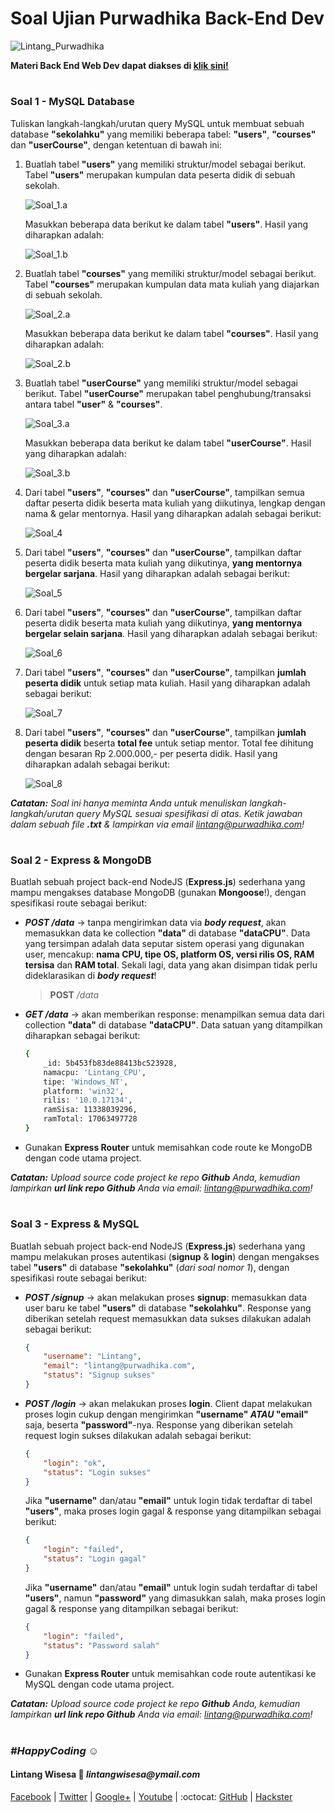 # Soal Ujian Purwadhika Back-End Dev

![Lintang_Purwadhika](https://static.wixstatic.com/media/2e6af2_f69a4271c3534ae1869a7ed63e278b2b~mv2.png/v1/fill/w_246,h_39,al_c,usm_0.66_1.00_0.01/2e6af2_f69a4271c3534ae1869a7ed63e278b2b~mv2.png)

**Materi Back End Web Dev dapat diakses di [klik sini!](https://github.com/LintangWisesa/Purwadhika-JC05-03_BackEndWeb)**

#

### **Soal 1 - MySQL Database**

Tuliskan langkah-langkah/urutan query MySQL untuk membuat sebuah database **"sekolahku"** yang memiliki beberapa tabel: __"users"__, **"courses"** dan __"userCourse"__, dengan ketentuan di bawah ini:

1. Buatlah tabel **"users"** yang memiliki struktur/model sebagai berikut. Tabel __"users"__ merupakan kumpulan data peserta didik di sebuah sekolah.

    ![Soal_1.a](./a1.png)

    Masukkan beberapa data berikut ke dalam tabel __"users"__. Hasil yang diharapkan adalah:

    ![Soal_1.b](./a2.png)

2. Buatlah tabel **"courses"** yang memiliki struktur/model sebagai berikut. Tabel __"courses"__ merupakan kumpulan data mata kuliah yang diajarkan di sebuah sekolah.

    ![Soal_2.a](./b1.png)

    Masukkan beberapa data berikut ke dalam tabel __"courses"__. Hasil yang diharapkan adalah:

    ![Soal_2.b](./b2.png)

3. Buatlah tabel **"userCourse"** yang memiliki struktur/model sebagai berikut. Tabel __"userCourse"__ merupakan tabel penghubung/transaksi antara tabel __"user"__ & __"courses"__.

    ![Soal_3.a](./c1.png)

    Masukkan beberapa data berikut ke dalam tabel __"userCourse"__. Hasil yang diharapkan adalah:

    ![Soal_3.b](./c2.png)

4. Dari tabel __"users"__, **"courses"** dan __"userCourse"__, tampilkan semua daftar peserta didik beserta mata kuliah yang diikutinya, lengkap dengan nama & gelar mentornya. Hasil yang diharapkan adalah sebagai berikut:

    ![Soal_4](./d1.png)

5. Dari tabel __"users"__, **"courses"** dan __"userCourse"__, tampilkan daftar peserta didik beserta mata kuliah yang diikutinya, __yang mentornya bergelar sarjana__. Hasil yang diharapkan adalah sebagai berikut:

    ![Soal_5](./d2.png)

6. Dari tabel __"users"__, **"courses"** dan __"userCourse"__, tampilkan daftar peserta didik beserta mata kuliah yang diikutinya, __yang mentornya bergelar selain sarjana__. Hasil yang diharapkan adalah sebagai berikut:

    ![Soal_6](./d3.png)

7. Dari tabel __"users"__, **"courses"** dan __"userCourse"__, tampilkan __jumlah peserta didik__ untuk setiap mata kuliah. Hasil yang diharapkan adalah sebagai berikut:

    ![Soal_7](./d4.png)

8. Dari tabel __"users"__, **"courses"** dan __"userCourse"__, tampilkan __jumlah peserta didik__ beserta __total fee__ untuk setiap mentor. Total fee dihitung dengan besaran Rp 2.000.000,- per peserta didik. Hasil yang diharapkan adalah sebagai berikut:

    ![Soal_8](./d5.png)

_**Catatan:**_ _Soal ini hanya meminta Anda untuk menuliskan langkah-langkah/urutan query MySQL sesuai spesifikasi di atas. Ketik jawaban dalam sebuah file __.txt__ & lampirkan via email lintang@purwadhika.com!_

#

### **Soal 2 - Express & MongoDB**

Buatlah sebuah project back-end NodeJS (__Express.js__) sederhana yang mampu mengakses database MongoDB (gunakan __Mongoose__!), dengan spesifikasi route sebagai berikut:

- __*POST /data*__ &rarr; tanpa mengirimkan data via _**body request**_, akan memasukkan data ke collection **"data"** di database **"dataCPU"**. Data yang tersimpan adalah data seputar sistem operasi yang digunakan user, mencakup: **nama CPU, tipe OS, platform OS, versi rilis OS, RAM tersisa** dan **RAM total**. Sekali lagi, data yang akan disimpan tidak perlu dideklarasikan di _**body request**_!

    > __POST__ */data*

- **_GET /data_** &rarr; akan memberikan response: menampilkan semua data dari collection **"data"** di database **"dataCPU"**. Data satuan yang ditampilkan diharapkan sebagai berikut:

    ```bash
    {   
        _id: 5b453fb83de88413bc523928,
        namacpu: 'Lintang_CPU',
        tipe: 'Windows_NT',
        platform: 'win32',
        rilis: '10.0.17134',
        ramSisa: 11338039296,
        ramTotal: 17063497728
    }
    ```

- Gunakan __Express Router__ untuk memisahkan code route ke MongoDB dengan code utama project.

_**Catatan:**_ _Upload source code project ke repo __Github__ Anda, kemudian lampirkan __url link repo Github__ Anda via email: lintang@purwadhika.com!_

#

### **Soal 3 - Express & MySQL**

Buatlah sebuah project back-end NodeJS (__Express.js__) sederhana yang mampu melakukan proses autentikasi (__signup__ & __login__) dengan mengakses tabel __"users"__ di database __"sekolahku"__ (*dari soal nomor 1*), dengan spesifikasi route sebagai berikut:

- __*POST /signup*__ &rarr; akan melakukan proses __signup__: memasukkan data user baru ke tabel **"users"** di database **"sekolahku"**. Response yang diberikan setelah request memasukkan data sukses dilakukan adalah sebagai berikut:

    ```json
    {
        "username": "Lintang",
        "email": "lintang@purwadhika.com",
        "status": "Signup sukses"
    }
    ```

- __*POST /login*__ &rarr; akan melakukan proses __login__. Client dapat melakukan proses login cukup dengan mengirimkan __"username" *ATAU* "email"__ saja, beserta __"password"__-nya. Response yang diberikan setelah request login sukses dilakukan adalah sebagai berikut:

    ```json
    {
        "login": "ok",
        "status": "Login sukses"
    }
    ```
    
    Jika __"username"__ dan/atau __"email"__ untuk login tidak terdaftar di tabel __"users"__, maka proses login gagal & response yang ditampilkan sebagai berikut:

    ```json
    {
        "login": "failed",
        "status": "Login gagal"
    }
    ```

    Jika __"username"__ dan/atau __"email"__ untuk login sudah terdaftar di tabel __"users"__, namun __"password"__ yang dimasukkan salah, maka proses login gagal & response yang ditampilkan sebagai berikut:

    ```json
    {
        "login": "failed",
        "status": "Password salah"
    }
    ```

- Gunakan __Express Router__ untuk memisahkan code route autentikasi ke MySQL dengan code utama project.

_**Catatan:**_ _Upload source code project ke repo __Github__ Anda, kemudian lampirkan __url link repo Github__ Anda via email: lintang@purwadhika.com!_

#

### *__#HappyCoding__ :relaxed:*

#### Lintang Wisesa :love_letter: _lintangwisesa@ymail.com_

[Facebook](https://www.facebook.com/lintangbagus) | 
[Twitter](https://twitter.com/Lintang_Wisesa) |
[Google+](https://plus.google.com/u/0/+LintangWisesa1) |
[Youtube](https://www.youtube.com/user/lintangbagus) | 
:octocat: [GitHub](https://github.com/LintangWisesa) |
[Hackster](https://www.hackster.io/lintangwisesa)
